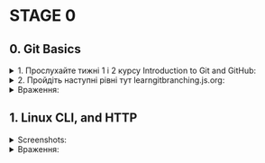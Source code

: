 # STAGE 0

## 0. Git Basics

<details>
<summary>1. Прослухайте тижні 1 і 2 курсу Introduction to Git and GitHub:</summary>

![screenshot](img/Week%201.png)

![screenshot](img/Week%202.png)

</details>

<details>
<summary>2. Пройдіть наступні рівні тут learngitbranching.js.org:</summary>

![screenshot](img/%D0%A1%D0%BD%D0%B8%D0%BC%D0%BE%D0%BA1.JPG)
  
![screenshot](img/%D0%A1%D0%BD%D0%B8%D0%BC%D0%BE%D0%BA2.JPG)

</details>

<details>
<summary>Враження:</summary>

#### До цього ніколи не доводилося мати справи із Git/Github, початкові команди цілком зрозумілі, а ось жонглювання комітами та робота із віддаленими репозиторіями, як на мене - є більш складними та потребують більше часу для зрозуміння, сподіваюсь із практикою розуміння й рівень моїх вмінь дійде до автоматизму.

#### На практиці все виявилося трішки складніше, а особливо, коли через свою неуважність вирішуєш конфлікти, що в результаті породжують нові конфлікти.  Не зважаючи на всі складнощі мені сподобалося працювати із новими для себе технологіями 🙂

</details>
<!-- ---------------------------------------------------------------------------------------------------------------- -->

## 1. Linux CLI, and HTTP
<details>
<summary>Screenshots:</summary>

![screenshot](task_linux_cli/quizNumber1.png)
  
![screenshot](task_linux_cli/quizNumber2.png))

![screenshot](task_linux_cli/quizNumber3.png))

![screenshot](task_linux_cli/quizNumber4.png))
</details>

</details>
<details>
<summary>Враження:</summary>

## Linux Survival (4 modules):
 #### В загальному я вже був ознайомлений із командами, що були перераховані у перших 2 модулях але не використовував їх досить часто, тому було корисно пригадати та використати їх на практиці знову. Команди, що були продемонстровані у модулі 3/4 були для мене новими, тому потребують більше практики для того, щоб комфортно їх використовувати.

#### Сподобалася візуалізація, що була продемонстрована у цьому ресурсі, яка дозволяє краще розуміти результат виконання тієї чи іншої команди. В майбутньому, коли доведеться працювати із Linux, буде корисним зазирнути туди знову й освіжити свої знання.

## HTTP: Протокол, який повинен розуміти кожний веб-розробник (частини 1,2)
  
  #### Велика кількість як нового, так й вже відомого для мене теоретичного матеріалу, яка навряд чи на 100% відкладеться в голові після прочитання, тому для кращого розуміння переглядав додаткові відео та занотовував головні аспекти. При необхідності в майбутньому думаю ще неодноразово буду повертатися до навчального матеріалу та своїх нотаток.
